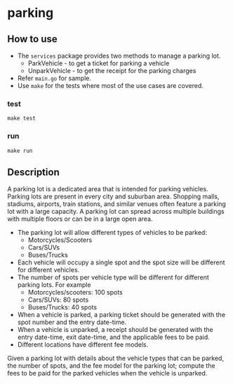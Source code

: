 # parking

## How to use

* The `services` package provides two methods to manage a parking lot.
  * ParkVehicle - to get a ticket for parking a vehicle
  * UnparkVehicle - to get the receipt for the parking charges
* Refer `main.go` for sample.
* Use `make` for the tests where most of the use cases are covered.

### test
```
make test
```

### run 
```
make run
```

## Description
A parking lot is a dedicated area that is intended for parking vehicles. Parking lots are
present in every city and suburban area. Shopping malls, stadiums, airports, train stations,
and similar venues often feature a parking lot with a large capacity. A parking lot can spread
across multiple buildings with multiple floors or can be in a large open area.

* The parking lot will allow different types of vehicles to be parked:
  * Motorcycles/Scooters
  * Cars/SUVs
  * Buses/Trucks
* Each vehicle will occupy a single spot and the spot size will be different for different
vehicles.
* The number of spots per vehicle type will be different for different parking lots. For
example
  * Motorcycles/scooters: 100 spots
  * Cars/SUVs: 80 spots
  * Buses/Trucks: 40 spots
* When a vehicle is parked, a parking ticket should be generated with the spot number
and the entry date-time.
* When a vehicle is unparked, a receipt should be generated with the entry date-time,
exit date-time, and the applicable fees to be paid.
* Different locations have different fee models.

Given a parking lot with details about the vehicle types that can be parked, the number of
spots, and the fee model for the parking lot; compute the fees to be paid for the parked
vehicles when the vehicle is unparked.
